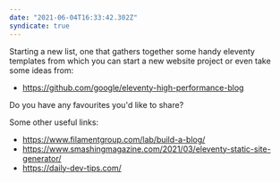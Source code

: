 ```yaml
---
date: "2021-06-04T16:33:42.302Z"
syndicate: true
---
```


Starting a new list, one that gathers together some handy eleventy templates from which you can start a new website project or even take some ideas from:

- https://github.com/google/eleventy-high-performance-blog

Do you have any favourites you'd like to share?

Some other useful links:

- https://www.filamentgroup.com/lab/build-a-blog/
- https://www.smashingmagazine.com/2021/03/eleventy-static-site-generator/
- https://daily-dev-tips.com/

